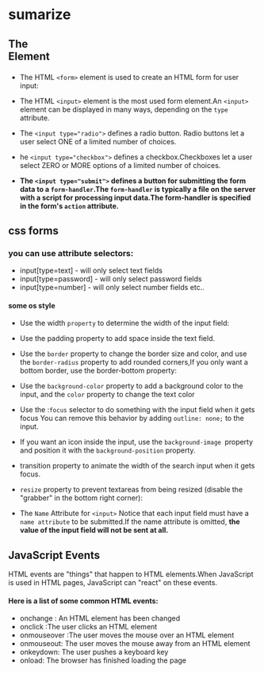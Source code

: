 # sumarize
## The <form> Element
* The HTML `<form>` element is used to create an HTML form for user input:
* The HTML `<input>` element is the most used form element.An `<input>` element can be displayed in many ways, depending on the `type` attribute.
* The `<input type="radio">` defines a radio button.
Radio buttons let a user select ONE of a limited number of choices.

* he `<input type="checkbox">` defines a checkbox.Checkboxes let a user select ZERO or MORE options of a limited number of choices.
* **The `<input type="submit">` defines a button for submitting the form data to a `form-handler`.The `form-handler` is typically a file on the server with a script for processing input data.The form-handler is specified in the form's `action` attribute.**



## css forms

 ### you can use attribute selectors:
* input[type=text] - will only select text fields
* input[type=password] - will only select password fields
* input[type=number] - will only select number fields
etc..
#### some os style 
 * Use the width `property` to determine the width of the input field:

* Use the padding property to add space inside the text field.
* Use the `border` property to change the border size and color, and use the `border-radius` property to add rounded corners,If you only want a bottom border, use the border-bottom property:
* Use the `background-color` property to add a background color to the input, and the `color` property to change the text color
* Use the :`focus` selector to do something with the input field when it gets focus You can remove this behavior by adding `outline: none;` to the input.
* If you want an icon inside the input, use the `background-image `property and position it with the `background-position` property.
*  transition property to animate the width of the search input when it gets focus.
* `resize` property to prevent textareas from being resized (disable the "grabber" in the bottom right corner):
* The `Name` Attribute for `<input>` Notice that each input field must have a `name attribute` to be submitted.If the name attribute is omitted, **the value of the input field will not be sent at all.**

## JavaScript Events
HTML events are "things" that happen to HTML elements.When JavaScript is used in HTML pages, JavaScript can "react" on these events.

#### Here is a list of some common HTML events:

* onchange :	An HTML element has been changed
* onclick	:The user clicks an HTML element
* onmouseover	:The user moves the mouse over an HTML element
* onmouseout:	The user moves the mouse away from an HTML element
* onkeydown:	The user pushes a keyboard key
* onload:	The browser has finished loading the page




